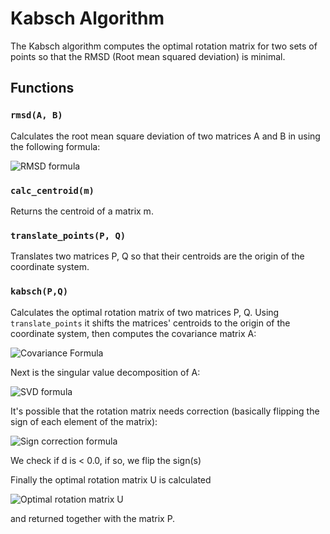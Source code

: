 # Kabsch Algorithm

The Kabsch algorithm computes the optimal rotation matrix for two sets of points so that the RMSD (Root mean squared deviation) is minimal.

## Functions

### `rmsd(A, B)`

Calculates the root mean square deviation of two matrices A and B in using the following formula:

![RMSD formula][rmsd-formula]

### `calc_centroid(m)`

Returns the centroid of a matrix m.

### `translate_points(P, Q)`

Translates two matrices P, Q so that their centroids are the origin of the coordinate system.

### `kabsch(P,Q)`

Calculates the optimal rotation matrix of two matrices P, Q.
Using `translate_points` it shifts the matrices' centroids to the origin of the coordinate system, then computes the covariance matrix A:

![Covariance Formula][cov-formula]

Next is the singular value decomposition of A:

![SVD formula][svd-formula]

It's possible that the rotation matrix needs correction (basically flipping the sign of each element of the matrix):

![Sign correction formula][correction-formula]

We check if d is < 0.0, if so, we flip the sign(s)

Finally the optimal rotation matrix U is calculated

![Optimal rotation matrix U][optu-formula]

and returned together with the matrix P.

[rmsd-formula]: http://upload.wikimedia.org/math/2/4/6/24612ddd0afbb048bb37093de3ac88fa.png "RMSD Formula"
[cov-formula]: http://upload.wikimedia.org/math/c/b/8/cb8ca6c9c787b2d8a0fd2bf3daad5a0f.png "Covariance matrix formula"
[svd-formula]: http://upload.wikimedia.org/math/4/3/d/43dd92d762ec8b8acf2a5e299b90038a.png "SVD Formula"
[correction-formula]: http://upload.wikimedia.org/math/6/c/6/6c68ceda711c032f1f90b7bf03d38cae.png "Sign correction formula"
[optu-formula]: http://upload.wikimedia.org/math/1/e/d/1ed72885bd9cd4105593aea62883e5a7.png "Optimal rotation matrix U"
